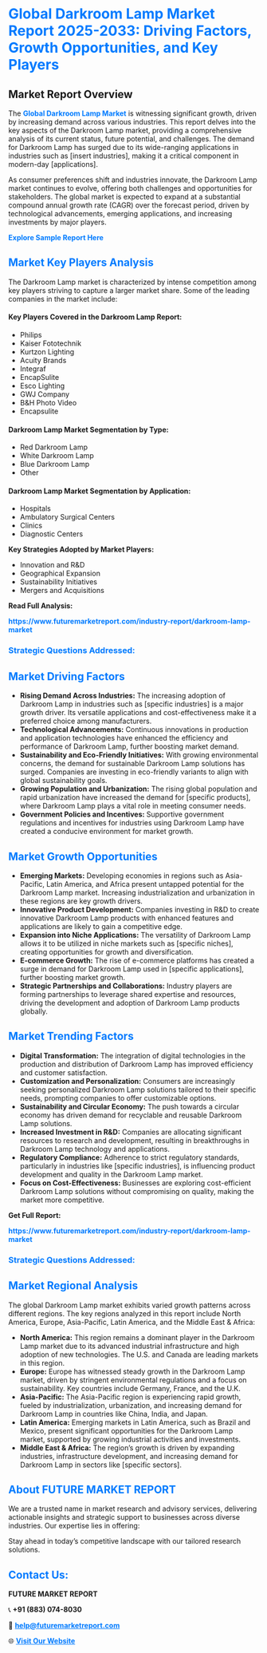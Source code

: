 <h1 style="color: #007BFF;">Global Darkroom Lamp Market Report 2025-2033: Driving Factors, Growth Opportunities, and Key Players</h1>

<section id="overview">
<h2>Market Report Overview</h2>
<p>The <a href="https://www.futuremarketreport.com/industry-report/darkroom-lamp-market" style="color: #007BFF; text-decoration: none;"><strong>Global Darkroom Lamp Market</strong></a> is witnessing significant growth, driven by increasing demand across various industries. This report delves into the key aspects of the Darkroom Lamp market, providing a comprehensive analysis of its current status, future potential, and challenges. The demand for Darkroom Lamp has surged due to its wide-ranging applications in industries such as [insert industries], making it a critical component in modern-day [applications].</p>
<p>As consumer preferences shift and industries innovate, the Darkroom Lamp market continues to evolve, offering both challenges and opportunities for stakeholders. The global market is expected to expand at a substantial compound annual growth rate (CAGR) over the forecast period, driven by technological advancements, emerging applications, and increasing investments by major players.</p>
</section>

<section id="overview">
<p><a href="https://www.futuremarketreport.com/request-sample/reportId=76673" style="color: #007BFF; text-decoration: none;"><strong>Explore Sample Report Here</strong></a></p>
</section>

<section id="key-players">
<h2 style="color: #007BFF;">Market Key Players Analysis</h2>
<p>The Darkroom Lamp market is characterized by intense competition among key players striving to capture a larger market share. Some of the leading companies in the market include:</p>
<h4>Key Players Covered in the Darkroom Lamp Report:</h4>
<ul><li>Philips</li><li>Kaiser Fototechnik</li><li>Kurtzon Lighting</li><li>Acuity Brands</li><li>Integraf</li><li>EncapSulite</li><li>Esco Lighting</li><li>GWJ Company</li><li>B&amp;H Photo Video</li><li>Encapsulite</li></ul>
<h4>Darkroom Lamp Market Segmentation by Type:</h4>
<ul><li>Red Darkroom Lamp</li><li>White Darkroom Lamp</li><li>Blue Darkroom Lamp</li><li>Other</li></ul>

<h4>Darkroom Lamp Market Segmentation by Application:</h4>
<ul><li>Hospitals</li><li>Ambulatory Surgical Centers</li><li>Clinics</li><li>Diagnostic Centers</li></ul>
<p><strong>Key Strategies Adopted by Market Players:</strong></p>
<ul>
<li>Innovation and R&D</li>
<li>Geographical Expansion</li>
<li>Sustainability Initiatives</li>
<li>Mergers and Acquisitions</li>
</ul>
</section>

<section>
<p><strong>Read Full Analysis: </strong></p><a href="https://www.futuremarketreport.com/industry-report/darkroom-lamp-market" style="color: #007BFF; text-decoration: none;"><strong>https://www.futuremarketreport.com/industry-report/darkroom-lamp-market</strong></a>
<h3 style="color: #007BFF;">Strategic Questions Addressed:</h3>
</section>

<section id="driving-factors">
<h2 style="color: #007BFF;">Market Driving Factors</h2>
<ul>
<li><strong>Rising Demand Across Industries:</strong> The increasing adoption of Darkroom Lamp in industries such as [specific industries] is a major growth driver. Its versatile applications and cost-effectiveness make it a preferred choice among manufacturers.</li>
<li><strong>Technological Advancements:</strong> Continuous innovations in production and application technologies have enhanced the efficiency and performance of Darkroom Lamp, further boosting market demand.</li>
<li><strong>Sustainability and Eco-Friendly Initiatives:</strong> With growing environmental concerns, the demand for sustainable Darkroom Lamp solutions has surged. Companies are investing in eco-friendly variants to align with global sustainability goals.</li>
<li><strong>Growing Population and Urbanization:</strong> The rising global population and rapid urbanization have increased the demand for [specific products], where Darkroom Lamp plays a vital role in meeting consumer needs.</li>
<li><strong>Government Policies and Incentives:</strong> Supportive government regulations and incentives for industries using Darkroom Lamp have created a conducive environment for market growth.</li>
</ul>
</section>

<section id="growth-opportunities">
<h2 style="color: #007BFF;">Market Growth Opportunities</h2>
<ul>
<li><strong>Emerging Markets:</strong> Developing economies in regions such as Asia-Pacific, Latin America, and Africa present untapped potential for the Darkroom Lamp market. Increasing industrialization and urbanization in these regions are key growth drivers.</li>
<li><strong>Innovative Product Development:</strong> Companies investing in R&D to create innovative Darkroom Lamp products with enhanced features and applications are likely to gain a competitive edge.</li>
<li><strong>Expansion into Niche Applications:</strong> The versatility of Darkroom Lamp allows it to be utilized in niche markets such as [specific niches], creating opportunities for growth and diversification.</li>
<li><strong>E-commerce Growth:</strong> The rise of e-commerce platforms has created a surge in demand for Darkroom Lamp used in [specific applications], further boosting market growth.</li>
<li><strong>Strategic Partnerships and Collaborations:</strong> Industry players are forming partnerships to leverage shared expertise and resources, driving the development and adoption of Darkroom Lamp products globally.</li>
</ul>
</section>

<section id="trending-factors">
<h2 style="color: #007BFF;">Market Trending Factors</h2>
<ul>
<li><strong>Digital Transformation:</strong> The integration of digital technologies in the production and distribution of Darkroom Lamp has improved efficiency and customer satisfaction.</li>
<li><strong>Customization and Personalization:</strong> Consumers are increasingly seeking personalized Darkroom Lamp solutions tailored to their specific needs, prompting companies to offer customizable options.</li>
<li><strong>Sustainability and Circular Economy:</strong> The push towards a circular economy has driven demand for recyclable and reusable Darkroom Lamp solutions.</li>
<li><strong>Increased Investment in R&D:</strong> Companies are allocating significant resources to research and development, resulting in breakthroughs in Darkroom Lamp technology and applications.</li>
<li><strong>Regulatory Compliance:</strong> Adherence to strict regulatory standards, particularly in industries like [specific industries], is influencing product development and quality in the Darkroom Lamp market.</li>
<li><strong>Focus on Cost-Effectiveness:</strong> Businesses are exploring cost-efficient Darkroom Lamp solutions without compromising on quality, making the market more competitive.</li>
</ul>
</section>

<section>
<p><strong>Get Full Report: </strong></p><a href="https://www.futuremarketreport.com/industry-report/darkroom-lamp-market" style="color: #007BFF; text-decoration: none;"><strong>https://www.futuremarketreport.com/industry-report/darkroom-lamp-market</strong></a>
<h3 style="color: #007BFF;">Strategic Questions Addressed:</h3>
</section>


<section id="regional-analysis">
<h2 style="color: #007BFF;">Market Regional Analysis</h2>
<p>The global Darkroom Lamp market exhibits varied growth patterns across different regions. The key regions analyzed in this report include North America, Europe, Asia-Pacific, Latin America, and the Middle East & Africa:</p>
<ul>
<li><strong>North America:</strong> This region remains a dominant player in the Darkroom Lamp market due to its advanced industrial infrastructure and high adoption of new technologies. The U.S. and Canada are leading markets in this region.</li>
<li><strong>Europe:</strong> Europe has witnessed steady growth in the Darkroom Lamp market, driven by stringent environmental regulations and a focus on sustainability. Key countries include Germany, France, and the U.K.</li>
<li><strong>Asia-Pacific:</strong> The Asia-Pacific region is experiencing rapid growth, fueled by industrialization, urbanization, and increasing demand for Darkroom Lamp in countries like China, India, and Japan.</li>
<li><strong>Latin America:</strong> Emerging markets in Latin America, such as Brazil and Mexico, present significant opportunities for the Darkroom Lamp market, supported by growing industrial activities and investments.</li>
<li><strong>Middle East & Africa:</strong> The region’s growth is driven by expanding industries, infrastructure development, and increasing demand for Darkroom Lamp in sectors like [specific sectors].</li>
</ul>
</section>

<footer>
<h2 style="color: #007BFF;">About FUTURE MARKET REPORT</h2>
<p>We are a trusted name in market research and advisory services, delivering actionable insights and strategic support to businesses across diverse industries. Our expertise lies in offering:</p>

<p>Stay ahead in today’s competitive landscape with our tailored research solutions.</p>

<h2 style="color: #007BFF;">Contact Us:</h2>
<p><strong>FUTURE MARKET REPORT</strong></p>
<p>📞 <strong>+91 (883) 074-8030</strong></p>
<p>📧 <strong><a href="mailto:help@futuremarketreport.com" style="color: #007BFF;">help@futuremarketreport.com</a></strong></p>
<p>🌐 <strong><a href="https://www.futuremarketreport.com/" style="color: #007BFF;">Visit Our Website</a></strong></p>
</footer>